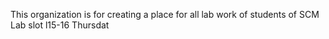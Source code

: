This organization is for creating a place for all lab work of students of SCM Lab slot l15-16 Thursdat
